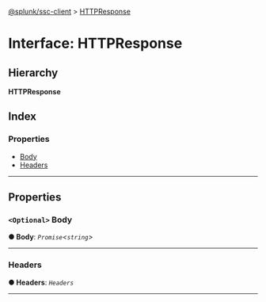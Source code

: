 [@splunk/ssc-client](../README.md) > [HTTPResponse](../interfaces/httpresponse.md)

# Interface: HTTPResponse

## Hierarchy

**HTTPResponse**

## Index

### Properties

* [Body](httpresponse.md#body)
* [Headers](httpresponse.md#headers)

---

## Properties

<a id="body"></a>

### `<Optional>` Body

**● Body**: *`Promise`<`string`>*

___
<a id="headers"></a>

###  Headers

**● Headers**: *`Headers`*

___

